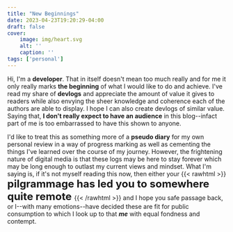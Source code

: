```yaml
---
title: "New Beginnings"
date: 2023-04-23T19:20:29-04:00
draft: false
cover:
    image: img/heart.svg
    alt: ''
    caption: ''
tags: ['personal']
---
```


Hi, I'm a **developer**. That in itself doesn't mean too much really and for me it only really marks **the beginning** of what I would like to do and achieve. I've read my share of **devlogs** and appreciate the amount of value it gives to readers while also envying the sheer knowledge and coherence each of the authors are able to display. I hope I can also create devlogs of similar value. Saying that, **I don't really expect to have an audience** in this blog--infact part of me is too embarrassed to have this shown to anyone.

I'd like to treat this as something more of a **pseudo diary** for my own personal review in a way of progress marking as well as cementing the things I've learned over the course of my journey. However, the frightening nature of digital media is that these logs may be here to stay forever which may be long enough to outlast my current views and mindset. What I'm saying is, if it's not myself reading this now, then either your
{{< rawhtml >}}
  <span style="font-size:x-large;">
    <b>pilgrammage has led you to somewhere quite remote </b>
  </span>
{{< /rawhtml >}}
and I hope you safe passage back, or I--with many emotions--have decided these are fit for public consumption to which I look up to that ***me*** with equal fondness and contempt.



